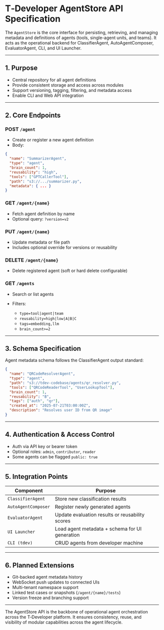 # T‑Developer AgentStore API Specification

The `AgentStore` is the core interface for persisting, retrieving, and managing metadata and definitions of agents (tools, single-agent units, and teams). It acts as the operational backend for ClassifierAgent, AutoAgentComposer, EvaluatorAgent, CLI, and UI Launcher.

---

## 1. Purpose

* Central repository for all agent definitions
* Provide consistent storage and access across modules
* Support versioning, tagging, filtering, and metadata access
* Enable CLI and Web API integration

---

## 2. Core Endpoints

### POST `/agent`

* Create or register a new agent definition
* Body:

```json
{
  "name": "SummarizerAgent",
  "type": "agent",
  "brain_count": 1,
  "reusability": "high",
  "tools": ["GPTCallerTool"],
  "path": "s3://.../summarizer.py",
  "metadata": { ... }
}
```

### GET `/agent/{name}`

* Fetch agent definition by name
* Optional query: `?version=v2`

### PUT `/agent/{name}`

* Update metadata or file path
* Includes optional override for versions or reusability

### DELETE `/agent/{name}`

* Delete registered agent (soft or hard delete configurable)

### GET `/agents`

* Search or list agents
* Filters:

  * `type=tool|agent|team`
  * `reusability=high|low|A|B|C`
  * `tags=embedding,llm`
  * `brain_count>=2`

---

## 3. Schema Specification

Agent metadata schema follows the ClassifierAgent output standard:

```json
{
  "name": "QRCodeResolverAgent",
  "type": "agent",
  "path": "s3://tdev-codebase/agents/qr_resolver.py",
  "tools": ["QRCodeReaderTool", "UserLookupTool"],
  "brain_count": 1,
  "reusability": "B",
  "tags": ["auth", "qr"],
  "created_at": "2025-07-21T03:00:00Z",
  "description": "Resolves user ID from QR image"
}
```

---

## 4. Authentication & Access Control

* Auth via API key or bearer token
* Optional roles: `admin`, `contributor`, `reader`
* Some agents can be flagged `public: true`

---

## 5. Integration Points

| Component           | Purpose                                         |
| ------------------- | ----------------------------------------------- |
| `ClassifierAgent`   | Store new classification results                |
| `AutoAgentComposer` | Register newly generated agents                 |
| `EvaluatorAgent`    | Update evaluation results or reusability scores |
| `UI Launcher`       | Load agent metadata + schema for UI generation  |
| `CLI (tdev)`        | CRUD agents from developer machine              |

---

## 6. Planned Extensions

* Git-backed agent metadata history
* WebSocket push updates to connected UIs
* Multi-tenant namespace support
* Linked test cases or snapshots (`/agent/{name}/tests`)
* Version freeze and branching support

---

The AgentStore API is the backbone of operational agent orchestration across the T‑Developer platform. It ensures consistency, reuse, and visibility of modular capabilities across the agent lifecycle.
